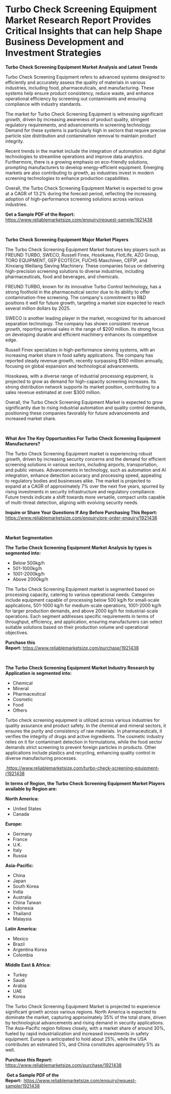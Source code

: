 <p><h1>Turbo Check Screening Equipment Market Research Report Provides Critical Insights that can help Shape Business Development and Investment Strategies</h1></p><p><strong>Turbo Check Screening Equipment Market Analysis and Latest Trends</strong></p>
<p><p>Turbo Check Screening Equipment refers to advanced systems designed to efficiently and accurately assess the quality of materials in various industries, including food, pharmaceuticals, and manufacturing. These systems help ensure product consistency, reduce waste, and enhance operational efficiency by screening out contaminants and ensuring compliance with industry standards.</p><p>The market for Turbo Check Screening Equipment is witnessing significant growth, driven by increasing awareness of product quality, stringent regulatory requirements, and advancements in screening technology. Demand for these systems is particularly high in sectors that require precise particle size distribution and contamination removal to maintain product integrity.</p><p>Recent trends in the market include the integration of automation and digital technologies to streamline operations and improve data analytics. Furthermore, there is a growing emphasis on eco-friendly solutions, prompting manufacturers to develop energy-efficient equipment. Emerging markets are also contributing to growth, as industries invest in modern screening technologies to enhance production capabilities.</p><p>Overall, the Turbo Check Screening Equipment Market is expected to grow at a CAGR of 13.2% during the forecast period, reflecting the increasing adoption of high-performance screening solutions across various industries.</p></p>
<p><strong>Get a Sample PDF of the Report:&nbsp;</strong> <a href="https://www.reliablemarketsize.com/enquiry/request-sample/1921438?utm_campaign=2450&utm_medium=2&utm_source=Github&utm_content=ia&utm_term=12042025&utm_id=turbo-check-screening-equipment">https://www.reliablemarketsize.com/enquiry/request-sample/1921438</a></p>
<p>&nbsp;</p>
<p><strong>Turbo Check Screening Equipment Major Market Players</strong></p>
<p><p>The Turbo Check Screening Equipment Market features key players such as FREUND TURBO, SWECO, Russell Finex, Hosokawa, FlotLife, AZO Group, TORO EQUIPMENT, GEP ECOTECH, FUCHS Maschinen, CEFIP, and Xinxiang Weiliang Sieving Machinery. These companies focus on delivering high-precision screening solutions to diverse industries, including pharmaceuticals, food and beverages, and chemicals.</p><p>FREUND TURBO, known for its innovative Turbo Control technology, has a strong foothold in the pharmaceutical sector due to its ability to offer contamination-free screening. The company's commitment to R&D positions it well for future growth, targeting a market size expected to reach several million dollars by 2025.</p><p>SWECO is another leading player in the market, recognized for its advanced separation technology. The company has shown consistent revenue growth, reporting annual sales in the range of $200 million. Its strong focus on developing durable and efficient machinery enhances its competitive edge. </p><p>Russell Finex specializes in high-performance sieving systems, with an increasing market share in food safety applications. The company has reported steady revenue growth, recently surpassing $150 million annually, focusing on global expansion and technological advancements.</p><p>Hosokawa, with a diverse range of industrial processing equipment, is projected to grow as demand for high-capacity screening increases. Its strong distribution network supports its market position, contributing to a sales revenue estimated at over $300 million.</p><p>Overall, the Turbo Check Screening Equipment Market is expected to grow significantly due to rising industrial automation and quality control demands, positioning these companies favorably for future advancements and increased market share.</p></p>
<p>&nbsp;</p>
<p><strong>What Are The Key Opportunities For Turbo Check Screening Equipment Manufacturers?</strong></p>
<p><p>The Turbo Check Screening Equipment market is experiencing robust growth, driven by increasing security concerns and the demand for efficient screening solutions in various sectors, including airports, transportation, and public venues. Advancements in technology, such as automation and AI integration, enhance detection accuracy and processing speed, appealing to regulatory bodies and businesses alike. The market is projected to expand at a CAGR of approximately 7% over the next five years, spurred by rising investments in security infrastructure and regulatory compliance. Future trends indicate a shift towards more versatile, compact units capable of multi-threat detection, aligning with evolving security needs.</p></p>
<p><strong>Inquire or Share Your Questions If Any Before Purchasing This Report:</strong> <a href="https://www.reliablemarketsize.com/enquiry/pre-order-enquiry/1921438?utm_campaign=2450&utm_medium=2&utm_source=Github&utm_content=ia&utm_term=12042025&utm_id=turbo-check-screening-equipment">https://www.reliablemarketsize.com/enquiry/pre-order-enquiry/1921438</a></p>
<p>&nbsp;</p>
<p><strong>Market Segmentation</strong></p>
<p><strong>The Turbo Check Screening Equipment Market Analysis by types is segmented into:</strong></p>
<p><ul><li>Below 500kg/h</li><li>501-1000kg/h</li><li>1001-2000kg/h</li><li>Above 2000kg/h</li></ul></p>
<p><p>The Turbo Check Screening Equipment market is segmented based on processing capacity, catering to various operational needs. Categories include equipment capable of processing below 500 kg/h for small-scale applications, 501-1000 kg/h for medium-scale operations, 1001-2000 kg/h for larger production demands, and above 2000 kg/h for industrial-scale operations. Each segment addresses specific requirements in terms of throughput, efficiency, and application, ensuring manufacturers can select suitable solutions based on their production volume and operational objectives.</p></p>
<p><strong>Purchase this Report:&nbsp;</strong><a href="https://www.reliablemarketsize.com/purchase/1921438?utm_campaign=2450&utm_medium=2&utm_source=Github&utm_content=ia&utm_term=12042025&utm_id=turbo-check-screening-equipment">https://www.reliablemarketsize.com/purchase/1921438</a></p>
<p>&nbsp;</p>
<p><strong>The Turbo Check Screening Equipment Market Industry Research by Application is segmented into:</strong></p>
<p><ul><li>Chemical</li><li>Mineral</li><li>Pharmaceutical</li><li>Cosmetic</li><li>Food</li><li>Others</li></ul></p>
<p><p>Turbo check screening equipment is utilized across various industries for quality assurance and product safety. In the chemical and mineral sectors, it ensures the purity and consistency of raw materials. In pharmaceuticals, it verifies the integrity of drugs and active ingredients. The cosmetic industry relies on it for contaminant detection in formulations, while the food sector demands strict screening to prevent foreign particles in products. Other applications include plastics and recycling, enhancing quality control in diverse manufacturing processes.</p></p>
<p><a href="https://www.reliablemarketsize.com/turbo-check-screening-equipment-r1921438?utm_campaign=2450&utm_medium=2&utm_source=Github&utm_content=ia&utm_term=12042025&utm_id=turbo-check-screening-equipment">&nbsp;https://www.reliablemarketsize.com/turbo-check-screening-equipment-r1921438</a></p>
<p><strong>In terms of Region, the Turbo Check Screening Equipment Market Players available by Region are:</strong></p>
<p>
    <p> <strong> North America: </strong>
        <ul>
            <li>United States</li>
            <li>Canada</li>
        </ul>
        </p> 
    <p> <strong> Europe: </strong>
        <ul>
            <li>Germany</li>
            <li>France</li>
            <li>U.K.</li>
            <li>Italy</li>
            <li>Russia</li>
        </ul>
        </p> 
    <p> <strong> Asia-Pacific: </strong>
        <ul>
            <li>China</li>
            <li>Japan</li>
            <li>South Korea</li>
            <li>India</li>
            <li>Australia</li>
            <li>China Taiwan</li>
            <li>Indonesia</li>
            <li>Thailand</li>
            <li>Malaysia</li>
        </ul>
        </p> 
    <p> <strong> Latin America: </strong>
        <ul>
            <li>Mexico</li>
            <li>Brazil</li>
            <li>Argentina Korea</li>
            <li>Colombia</li>
        </ul>
        </p> 
    <p> <strong> Middle East & Africa: </strong>
        <ul>
            <li>Turkey</li>
            <li>Saudi</li>
            <li>Arabia</li>
            <li>UAE</li>
            <li>Korea</li>
        </ul>
    </p>
    </p>
<p><p>The Turbo Check Screening Equipment Market is projected to experience significant growth across various regions. North America is expected to dominate the market, capturing approximately 35% of the total share, driven by technological advancements and rising demand in security applications. The Asia-Pacific region follows closely, with a market share of around 30%, fueled by rapid industrialization and increased investments in safety equipment. Europe is anticipated to hold about 25%, while the USA contributes an estimated 5%, and China constitutes approximately 5% as well.</p></p>
<p><strong>Purchase this Report: </strong><a href="https://www.reliablemarketsize.com/purchase/1921438?utm_campaign=2450&utm_medium=2&utm_source=Github&utm_content=ia&utm_term=12042025&utm_id=turbo-check-screening-equipment">https://www.reliablemarketsize.com/purchase/1921438</a></p>
<p>&nbsp;<strong>Get a Sample PDF of the Report:&nbsp;&nbsp;</strong><a href="https://www.reliablemarketsize.com/enquiry/request-sample/1921438?utm_campaign=2450&utm_medium=2&utm_source=Github&utm_content=ia&utm_term=12042025&utm_id=turbo-check-screening-equipment">https://www.reliablemarketsize.com/enquiry/request-sample/1921438</a></p>
<p><strong></strong></p>
<p><p></p><p></p><p></p></p>
